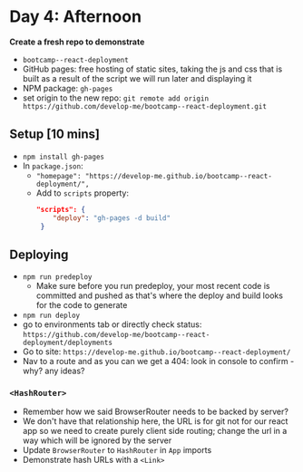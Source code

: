 # Day 4: Afternoon

**Create a fresh repo to demonstrate**
- `bootcamp--react-deployment`
- GitHub pages: free hosting of static sites, taking the js and css that is built as a result of the script we will run later and displaying it
- NPM package: `gh-pages`
- set origin to the new repo: `git remote add origin https://github.com/develop-me/bootcamp--react-deployment.git`

## Setup [10 mins]

- `npm install gh-pages`
- In `package.json`:
    - `"homepage": "https://develop-me.github.io/bootcamp--react-deployment/",`
    - Add to `scripts` property:
       ```json
       "scripts": {
           "deploy": "gh-pages -d build"
        }
       ```

## Deploying

- `npm run predeploy`
	- Make sure before you run predeploy, your most recent code is committed and pushed as that's where the deploy and build looks for the code to generate
- `npm run deploy`
- go to environments tab or directly check status: `https://github.com/develop-me/bootcamp--react-deployment/deployments`
- Go to site: `https://develop-me.github.io/bootcamp--react-deployment/`
- Nav to a route and as you can we get a 404: look in console to confirm - why? any ideas?

### `<HashRouter>`
- Remember how we said BrowserRouter needs to be backed by server?
- We don't have that relationship here, the URL is for git not for our react app so we need to create purely client side routing; change the url in a way which will be ignored by the server
- Update `BrowserRouter` to `HashRouter` in `App` imports
- Demonstrate hash URLs with a `<Link>`
